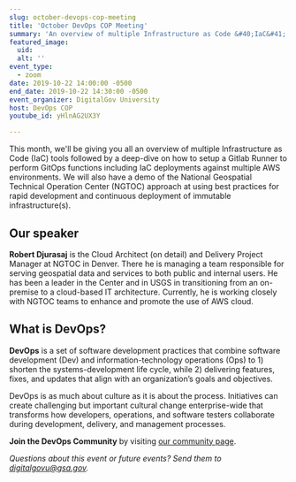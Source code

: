 ```yaml
---
slug: october-devops-cop-meeting
title: 'October DevOps COP Meeting'
summary: 'An overview of multiple Infrastructure as Code &#40;IaC&#41; tools followed by a deep-dive on how to setup a Gitlab Runner to perform GitOps functions including IaC deployments against multiple AWS environments&#46; '
featured_image:
  uid:
  alt: ''
event_type:
  - zoom
date: 2019-10-22 14:00:00 -0500
end_date: 2019-10-22 14:30:00 -0500
event_organizer: DigitalGov University
host: DevOps COP
youtube_id: yHlnAG2UX3Y

---
```


This month, we'll be giving you all an overview of multiple Infrastructure as Code (IaC) tools followed by a deep-dive on how to setup a Gitlab Runner to perform GitOps functions including IaC deployments against multiple AWS environments. We will also have a demo of the National Geospatial Technical Operation Center (NGTOC) approach at using best practices for rapid development and continuous deployment of immutable infrastructure(s).

## Our speaker

**Robert Djurasaj** is the Cloud Architect (on detail) and Delivery Project Manager at NGTOC in Denver. There he is managing a team responsible for serving geospatial data and services to both public and internal users. He has been a leader in the Center and in USGS in transitioning from an on-premise to a cloud-based IT architecture. Currently, he is working closely with NGTOC teams to enhance and promote the use of AWS cloud.

## What is DevOps?
**DevOps** is a set of software development practices that combine software development (Dev) and information-technology operations (Ops) to 1) shorten the systems-development life cycle, while 2) delivering features, fixes, and updates that align with an organization’s goals and objectives.

DevOps is as much about culture as it is about the process. Initiatives can create challenging but important cultural change enterprise-wide that transforms how developers, operations, and software testers collaborate during development, delivery, and management processes.

**Join the DevOps Community** by visiting [our community page](https://digital.gov/communities/devops/).

_Questions about this event or future events? Send them to [digitalgovu@gsa.gov](mailto:digitalgovu@gsa.gov)._
